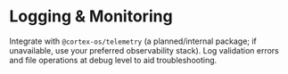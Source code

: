 # Logging & Monitoring

Integrate with `@cortex-os/telemetry` (a planned/internal package; if unavailable, use your preferred observability stack). Log validation errors and file operations at debug level to aid troubleshooting.
